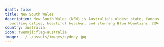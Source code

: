 ```yaml
---
draft: false
title: New South Wales
description: New South Wales (NSW) is Australia's oldest state, famous for its
  bustling cities, beautiful beaches, and stunning Blue Mountains. 🌊🏞️
country: australia
icon: twemoji:flag-australia
image: ../../assets/images/sydney.jpg
---
```

